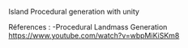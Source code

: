 Island Procedural generation with unity 




Réferences :
-Procedural Landmass Generation
https://www.youtube.com/watch?v=wbpMiKiSKm8
